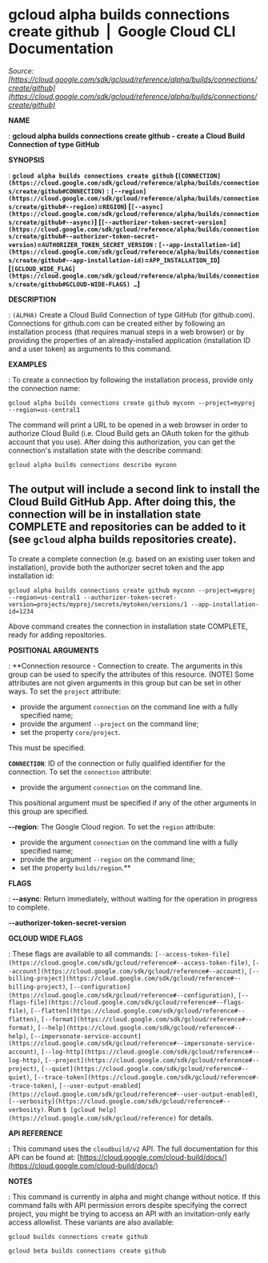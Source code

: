 # gcloud alpha builds connections create github  |  Google Cloud CLI Documentation

*Source: [https://cloud.google.com/sdk/gcloud/reference/alpha/builds/connections/create/github](https://cloud.google.com/sdk/gcloud/reference/alpha/builds/connections/create/github)*

**NAME**

: **gcloud alpha builds connections create github - create a Cloud Build Connection of type GitHub**

**SYNOPSIS**

: **`gcloud alpha builds connections create github` (`[CONNECTION](https://cloud.google.com/sdk/gcloud/reference/alpha/builds/connections/create/github#CONNECTION)` : `[--region](https://cloud.google.com/sdk/gcloud/reference/alpha/builds/connections/create/github#--region)`=`REGION`) [`[--async](https://cloud.google.com/sdk/gcloud/reference/alpha/builds/connections/create/github#--async)`] [`[--authorizer-token-secret-version](https://cloud.google.com/sdk/gcloud/reference/alpha/builds/connections/create/github#--authorizer-token-secret-version)`=`AUTHORIZER_TOKEN_SECRET_VERSION` : `[--app-installation-id](https://cloud.google.com/sdk/gcloud/reference/alpha/builds/connections/create/github#--app-installation-id)`=`APP_INSTALLATION_ID`] [`[GCLOUD_WIDE_FLAG](https://cloud.google.com/sdk/gcloud/reference/alpha/builds/connections/create/github#GCLOUD-WIDE-FLAGS) …`]**

**DESCRIPTION**

: `(ALPHA)` Create a Cloud Build Connection of type GitHub (for
github.com).
Connections for github.com can be created either by following an installation
process (that requires manual steps in a web browser) or by providing the
properties of an already-installed application (installation ID and a user
token) as arguments to this command.

**EXAMPLES**

: To create a connection by following the installation process, provide only the
connection name:

```
gcloud alpha builds connections create github myconn --project=myproj --region=us-central1
```

The command will print a URL to be opened in a web browser in order to authorize
Cloud Build (i.e. Cloud Build gets an OAuth token for the github account that
you use). After doing this authorization, you can get the connection's
installation state with the describe command:

```
gcloud alpha builds connections describe myconn
```

The output will include a second link to install the Cloud Build GitHub App.
After doing this, the connection will be in installation state COMPLETE and
repositories can be added to it (see ``gcloud``
alpha builds repositories create).
--
To create a complete connection (e.g. based on an existing user token and
installation), provide both the authorizer secret token and the app installation
id:

```
gcloud alpha builds connections create github myconn --project=myproj --region=us-central1 --authorizer-token-secret-version=projects/myproj/secrets/mytoken/versions/1 --app-installation-id=1234
```

Above command creates the connection in installation state COMPLETE, ready for
adding repositories.

**POSITIONAL ARGUMENTS**

: **Connection resource - Connection to create. The arguments in this group can be
used to specify the attributes of this resource. (NOTE) Some attributes are not
given arguments in this group but can be set in other ways.
To set the `project` attribute:

- provide the argument `connection` on the command line with a fully
specified name;
- provide the argument `--project` on the command line;
- set the property `core/project`.

This must be specified.

**`CONNECTION`**:
ID of the connection or fully qualified identifier for the connection.
To set the `connection` attribute:

- provide the argument `connection` on the command line.

This positional argument must be specified if any of the other arguments in this
group are specified.

**--region**:
The Google Cloud region.
To set the `region` attribute:

- provide the argument `connection` on the command line with a fully
specified name;
- provide the argument `--region` on the command line;
- set the property `builds/region`.**

**FLAGS**

: **--async**:
Return immediately, without waiting for the operation in progress to complete.

**--authorizer-token-secret-version**

**GCLOUD WIDE FLAGS**

: These flags are available to all commands: `[--access-token-file](https://cloud.google.com/sdk/gcloud/reference#--access-token-file)`,
`[--account](https://cloud.google.com/sdk/gcloud/reference#--account)`, `[--billing-project](https://cloud.google.com/sdk/gcloud/reference#--billing-project)`,
`[--configuration](https://cloud.google.com/sdk/gcloud/reference#--configuration)`,
`[--flags-file](https://cloud.google.com/sdk/gcloud/reference#--flags-file)`,
`[--flatten](https://cloud.google.com/sdk/gcloud/reference#--flatten)`, `[--format](https://cloud.google.com/sdk/gcloud/reference#--format)`, `[--help](https://cloud.google.com/sdk/gcloud/reference#--help)`, `[--impersonate-service-account](https://cloud.google.com/sdk/gcloud/reference#--impersonate-service-account)`,
`[--log-http](https://cloud.google.com/sdk/gcloud/reference#--log-http)`,
`[--project](https://cloud.google.com/sdk/gcloud/reference#--project)`, `[--quiet](https://cloud.google.com/sdk/gcloud/reference#--quiet)`, `[--trace-token](https://cloud.google.com/sdk/gcloud/reference#--trace-token)`, `[--user-output-enabled](https://cloud.google.com/sdk/gcloud/reference#--user-output-enabled)`,
`[--verbosity](https://cloud.google.com/sdk/gcloud/reference#--verbosity)`.
Run `$ [gcloud help](https://cloud.google.com/sdk/gcloud/reference)` for details.

**API REFERENCE**

: This command uses the `cloudbuild/v2` API. The full documentation for
this API can be found at: [https://cloud.google.com/cloud-build/docs/](https://cloud.google.com/cloud-build/docs/)

**NOTES**

: This command is currently in alpha and might change without notice. If this
command fails with API permission errors despite specifying the correct project,
you might be trying to access an API with an invitation-only early access
allowlist. These variants are also available:

```
gcloud builds connections create github
```

```
gcloud beta builds connections create github
```